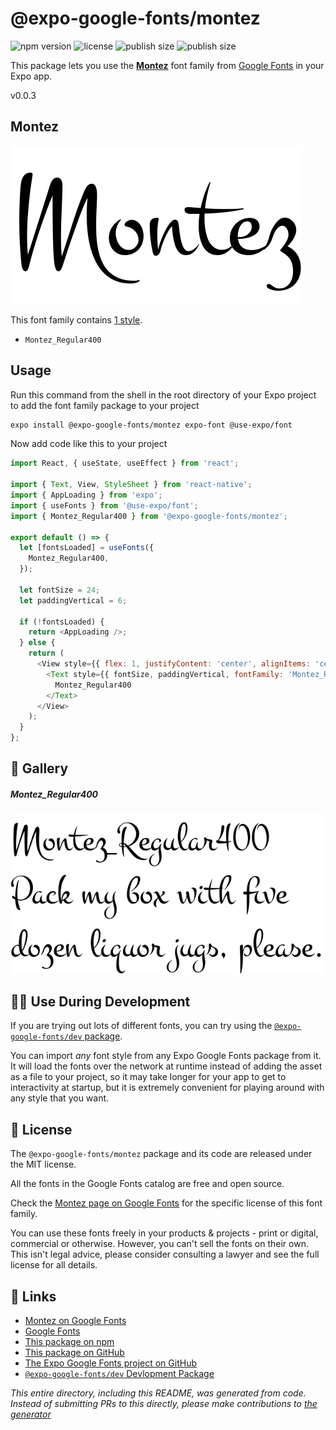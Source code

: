 # @expo-google-fonts/montez

![npm version](https://flat.badgen.net/npm/v/@expo-google-fonts/montez)
![license](https://flat.badgen.net/github/license/expo/google-fonts)
![publish size](https://flat.badgen.net/packagephobia/install/@expo-google-fonts/montez)
![publish size](https://flat.badgen.net/packagephobia/publish/@expo-google-fonts/montez)

This package lets you use the [**Montez**](https://fonts.google.com/specimen/Montez) font family from [Google Fonts](https://fonts.google.com/) in your Expo app.

v0.0.3

## Montez

![Montez](./font-family.png)

This font family contains [1 style](#-gallery).

- `Montez_Regular400`

## Usage

Run this command from the shell in the root directory of your Expo project to add the font family package to your project
```sh
expo install @expo-google-fonts/montez expo-font @use-expo/font
```

Now add code like this to your project
```js
import React, { useState, useEffect } from 'react';

import { Text, View, StyleSheet } from 'react-native';
import { AppLoading } from 'expo';
import { useFonts } from '@use-expo/font';
import { Montez_Regular400 } from '@expo-google-fonts/montez';

export default () => {
  let [fontsLoaded] = useFonts({
    Montez_Regular400,
  });

  let fontSize = 24;
  let paddingVertical = 6;

  if (!fontsLoaded) {
    return <AppLoading />;
  } else {
    return (
      <View style={{ flex: 1, justifyContent: 'center', alignItems: 'center' }}>
        <Text style={{ fontSize, paddingVertical, fontFamily: 'Montez_Regular400' }}>
          Montez_Regular400
        </Text>
      </View>
    );
  }
};

```

## 🔡 Gallery

##### Montez_Regular400
![Montez_Regular400](./d2ffdd5ee7b2b6e5f8a08b9bc62a24eac29a4755576e27b7856e039043d596ea.ttf.png)


## 👩‍💻 Use During Development

If you are trying out lots of different fonts, you can try using the [`@expo-google-fonts/dev` package](https://github.com/expo/google-fonts/tree/master/font-packages/dev#readme).

You can import *any* font style from any Expo Google Fonts package from it. It will load the fonts
over the network at runtime instead of adding the asset as a file to your project, so it may take longer
for your app to get to interactivity at startup, but it is extremely convenient
for playing around with any style that you want.

## 📖 License

The `@expo-google-fonts/montez` package and its code are released under the MIT license.

All the fonts in the Google Fonts catalog are free and open source.

Check the [Montez page on Google Fonts](https://fonts.google.com/specimen/Montez) for the specific license of this font family.

You can use these fonts freely in your products & projects - print or digital, commercial or otherwise. However, you can't sell the fonts on their own. This isn't legal advice, please consider consulting a lawyer and see the full license for all details.

## 🔗 Links

- [Montez on Google Fonts](https://fonts.google.com/specimen/Montez)
- [Google Fonts](https://fonts.google.com/)
- [This package on npm](https://www.npmjs.com/package/@expo-google-fonts/montez)
- [This package on GitHub](https://github.com/expo/google-fonts/tree/master/font-packages/montez)
- [The Expo Google Fonts project on GitHub](https://github.com/expo/google-fonts)
- [`@expo-google-fonts/dev` Devlopment Package](https://github.com/expo/google-fonts/tree/master/font-packages/dev)


*This entire directory, including this README, was generated from code. Instead of submitting PRs to this directly, please make contributions to [the generator](https://github.com/expo/google-fonts/tree/master/packages/generator)*
